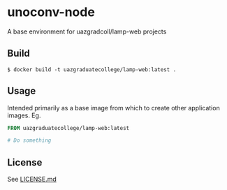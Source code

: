 # unoconv-node

A base environment for uazgradcoll/lamp-web projects

## Build

```
$ docker build -t uazgraduatecollege/lamp-web:latest .
```

## Usage

Intended primarily as a base image from which to create other application images. Eg.

```Dockerfile
FROM uazgraduatecollege/lamp-web:latest

# Do something
```

## License

See [LICENSE.md](LICENSE.md)

